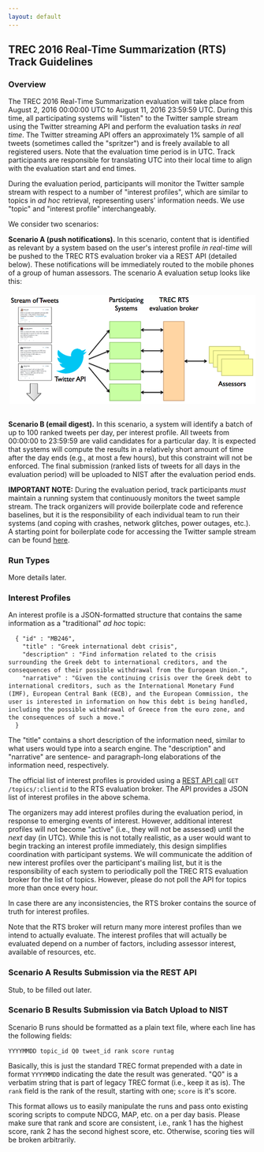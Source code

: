 ```yaml
---
layout: default
---
```


## TREC 2016 Real-Time Summarization (RTS) Track Guidelines

### Overview

The TREC 2016 Real-Time Summarization evaluation will take place
from August 2, 2016 00:00:00 UTC to August 11, 2016 23:59:59
UTC. During this time, all participating systems will "listen" to the
Twitter sample stream using the Twitter streaming API and perform the
evaluation tasks *in real time*. The Twitter streaming API offers an
approximately 1% sample of all tweets (sometimes called the
"spritzer") and is freely available to all registered users. Note that
the evaluation time period is in UTC. Track participants are
responsible for translating UTC into their local time to align with
the evaluation start and end times.

During the evaluation period, participants will monitor the Twitter
sample stream with respect to a number of "interest profiles", which
are similar to topics in *ad hoc* retrieval, representing users'
information needs. We use "topic" and "interest profile"
interchangeably.

We consider two scenarios:

**Scenario A (push notifications).** In this scenario, content that is
identified as relevant by a system based on the user's interest
profile *in real-time* will be pushed to the TREC RTS evaluation
broker via a REST API (detailed below). These notifications will be
immediately routed to the mobile phones of a group of human assessors.
The scenario A evaluation setup looks like this:

<center><img style="padding-bottom: 15px; padding-top: 5px" src="trecrts-setup.png" width="500px"></center>

**Scenario B (email digest).** In this scenario, a system will
identify a batch of up to 100 ranked tweets per day, per interest
profile. All tweets from 00:00:00 to 23:59:59 are valid candidates for
a particular day. It is expected that systems will compute the results
in a relatively short amount of time after the day ends (e.g., at most
a few hours), but this constraint will not be enforced. The final
submission (ranked lists of tweets for all days in the evaluation
period) will be uploaded to NIST after the evaluation period ends.

**IMPORTANT NOTE:** During the evaluation period, track participants
*must* maintain a running system that continuously monitors the tweet
sample stream. The track organizers will provide boilerplate code and
reference baselines, but it is the responsibility of each individual
team to run their systems (and coping with crashes, network glitches,
power outages, etc.). A starting point for boilerplate code for
accessing the Twitter sample stream can be found
[here](https://github.com/lintool/twitter-tools/wiki/Sampling-the-public-Twitter-stream).

### Run Types

More details later.

### Interest Profiles

An interest profile is a JSON-formatted structure that contains the
same information as a "traditional" *ad hoc* topic:

```
  { "id" : "MB246",
    "title" : "Greek international debt crisis",
    "description" : "Find information related to the crisis surrounding the Greek debt to international creditors, and the consequences of their possible withdrawal from the European Union.",
    "narrative" : "Given the continuing crisis over the Greek debt to international creditors, such as the International Monetary Fund (IMF), European Central Bank (ECB), and the European Commission, the user is interested in information on how this debt is being handled, including the possible withdrawal of Greece from the euro zone, and the consequences of such a move."
  }
```

The "title" contains a short description of the information need,
similar to what users would type into a search engine. The
"description" and "narrative" are sentence- and paragraph-long
elaborations of the information need, respectively.

The official list of interest profiles is provided using a [REST API
call](https://github.com/trecrts/trecrts-eval/tree/master/trecrts-server)
`GET /topics/:clientid` to the RTS evaluation broker. The API provides
a JSON list of interest profiles in the above schema.

The organizers may add interest profiles during the evaluation period,
in response to emerging events of interest. However, additional
interest profiles will not become "active" (i.e., they will not be
assessed) until the *next* day (in UTC). While this is not totally
realistic, as a user would want to begin tracking an interest profile
immediately, this design simplifies coordination with participant
systems. We will communicate the addition of new interest profiles
over the participant's mailing list, but it is the responsibility of
each system to periodically poll the TREC RTS evaluation broker for
the list of topics. However, please do not poll the API for topics
more than once every hour.

In case there are any inconsistencies, the RTS broker contains the
source of truth for interest profiles.

Note that the RTS broker will return many more interest profiles than
we intend to actually evaluate. The interest profiles that will
actually be evaluated depend on a number of factors, including
assessor interest, available of resources, etc.

### Scenario A Results Submission via the REST API

Stub, to be filled out later.

### Scenario B Results Submission via Batch Upload to NIST

Scenario B runs should be formatted as a plain text file, where each
line has the following fields:

```
YYYYMMDD topic_id Q0 tweet_id rank score runtag
```

Basically, this is just the standard TREC format prepended with a date
in format `YYYYMMDD` indicating the date the result was
generated. "Q0" is a verbatim string that is part of legacy TREC
format (i.e., keep it as is). The `rank` field is the rank of the
result, starting with one; `score` is it's score.

This format allows us to easily manipulate the runs and pass onto
existing scoring scripts to compute NDCG, MAP, etc. on a per day
basis. Please make sure that rank and score are consistent, i.e., rank
1 has the highest score, rank 2 has the second highest score,
etc. Otherwise, scoring ties will be broken arbitrarily.

